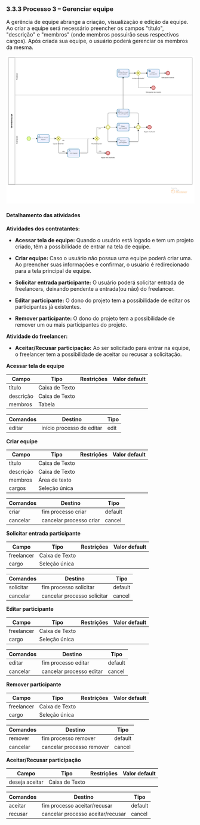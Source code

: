 ### 3.3.3 Processo 3 – Gerenciar equipe

A gerência de equipe abrange a criação, visualização e edição da equipe. Ao criar a equipe será necessário preencher os campos "título", "descrição" e "membros" (onde membros possuirão seus respectivos cargos). Após criada sua equipe, o usuário poderá gerenciar os membros da mesma.

![Modelo BPMN do processo 3](/docs/images/processo-3-gerenciar-equipe.png "Modelo BPMN do processo gerência de equipe.")

#### Detalhamento das atividades

**Atividades dos contratantes:**

* **Acessar tela de equipe:**
    Quando o usuário está logado e tem um projeto criado, têm a possibilidade de entrar na tela de equipe.

* **Criar equipe:**
    Caso o usuário não possua uma equipe poderá criar uma. Ao preencher suas informações e confirmar, o usuário é redirecionado para a tela principal de equipe.

* **Solicitar entrada participante:**
    O usuário poderá solicitar entrada de freelancers, deixando pendente a entrada(ou não) do freelancer.

* **Editar participante:**
    O dono do projeto tem a possibilidade de editar os participantes já existentes.

* **Remover participante:**
  O dono do projeto tem a possibilidade de remover um ou mais participantes do projeto.

**Atividade do freelancer:**

* **Aceitar/Recusar participação:**
    Ao ser solicitado para entrar na equipe, o freelancer tem a possibilidade de aceitar ou recusar a solicitação.


**Acessar tela de equipe**

| **Campo**       | **Tipo**         | **Restrições** | **Valor default** |
| ---             | ---              | ---            | ---               |
| título          | Caixa de Texto   |                |                   |
| descrição       | Caixa de Texto   |                |                   |
| membros         | Tabela           |                |                   |

| **Comandos**         |  **Destino**                   | **Tipo**          |
| ---                  | ---                            | ---               |
| editar               | início processo de editar      | edit              |


**Criar equipe**

| **Campo**       | **Tipo**         | **Restrições** | **Valor default** |
| ---             | ---              | ---            | ---               |
| título          | Caixa de Texto   |                |                   |
| descrição       | Caixa de Texto   |                |                   |
| membros         | Área de texto    |                |                   |
| cargos          | Seleção única    |                |                   |

| **Comandos**         |  **Destino**                   | **Tipo**          |
| ---                  | ---                            | ---               |
| criar                | fim processo criar             | default           |
| cancelar             | cancelar processo criar        | cancel            |


**Solicitar entrada participante**

| **Campo**       | **Tipo**         | **Restrições** | **Valor default** |
| ---             | ---              | ---            | ---               |
| freelancer      | Caixa de Texto   |                |                   |
| cargo           | Seleção única    |                |                   |

| **Comandos**         |  **Destino**                   | **Tipo**          |
| ---                  | ---                            | ---               |
| solicitar            | fim processo solicitar         | default           |
| cancelar             | cancelar processo solicitar    | cancel            |


**Editar participante**

| **Campo**       | **Tipo**         | **Restrições** | **Valor default** |
| ---             | ---              | ---            | ---               |
| freelancer      | Caixa de Texto   |                |                   |
| cargo           | Seleção única    |                |                   |

| **Comandos**         |  **Destino**                   | **Tipo**          |
| ---                  | ---                            | ---               |
| editar               | fim processo editar            | default           |
| cancelar             | cancelar processo editar       | cancel            |


**Remover participante**

| **Campo**       | **Tipo**         | **Restrições** | **Valor default** |
| ---             | ---              | ---            | ---               |
| freelancer      | Caixa de Texto   |                |                   |
| cargo           | Seleção única    |                |                   |

| **Comandos**         |  **Destino**                   | **Tipo**          |
| ---                  | ---                            | ---               |
| remover              | fim processo remover           | default           |
| cancelar             | cancelar processo remover      | cancel            |

**Aceitar/Recusar participação**

| **Campo**       | **Tipo**         | **Restrições** | **Valor default** |
| ---             | ---              | ---            | ---               |
| deseja aceitar  | Caixa de Texto   |                |                   |

| **Comandos**         |  **Destino**                      | **Tipo**          |
| ---                  | ---                               | ---               |
| aceitar              | fim processo aceitar/recusar      | default           |
| recusar              | cancelar processo aceitar/recusar | cancel            |